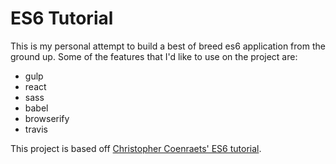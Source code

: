 # ES6 Tutorial

This is my personal attempt to build a best of breed es6 application from the
ground up. Some of the features that I'd like to use on the project are:

* gulp
* react
* sass
* babel
* browserify
* travis

This project is based off [Christopher Coenraets' ES6 tutorial][tutorial].

[tutorial]: http://ccoenraets.github.io/es6-tutorial
